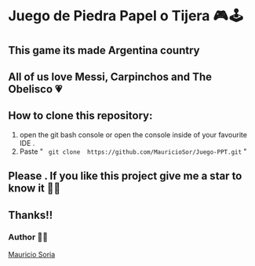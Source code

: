# Juego de Piedra Papel o Tijera 🎮 🕹️ 
## This game  its made Argentina country
## All of us love Messi, Carpinchos and The Obelisco 💗

## How to clone this repository:
1. open the git bash console or open the console inside of your favourite IDE .
2. Paste " ``` git clone  https://github.com/MauricioSor/Juego-PPT.git``` "

## Please . If you like this project give me a star to know it 🌟🤩 
## Thanks!! 
### Author 🙋‍♂️
[Mauricio Soria](https://github.com/MauricioSor)
